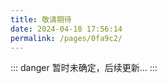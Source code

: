 ```yaml
---
title: 敬请期待
date: 2024-04-18 17:56:14
permalink: /pages/0fa9c2/
---
```


::: danger
暂时未确定，后续更新...
:::
